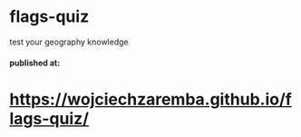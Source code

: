 # flags-quiz
test your geography knowledge

#### published at:
# https://wojciechzaremba.github.io/flags-quiz/
